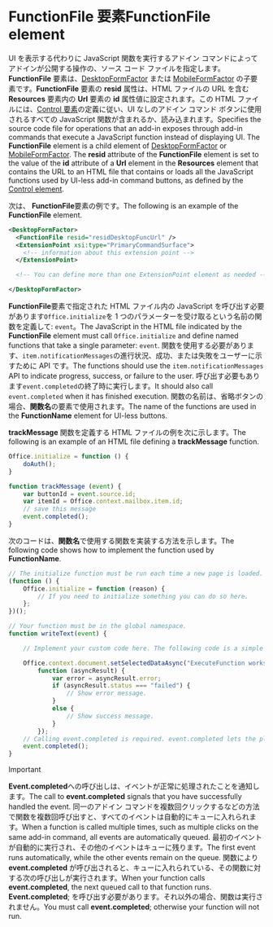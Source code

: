# <a name="functionfile-element"></a><span data-ttu-id="d7f7b-101">FunctionFile 要素</span><span class="sxs-lookup"><span data-stu-id="d7f7b-101">FunctionFile element</span></span>

<span data-ttu-id="d7f7b-p101">UI を表示する代わりに JavaScript 関数を実行するアドイン コマンドによってアドインが公開する操作の、ソース コード ファイルを指定します。**FunctionFile** 要素は、[DesktopFormFactor](desktopformfactor.md) または [MobileFormFactor](mobileformfactor.md) の子要素です。**FunctionFile** 要素の **resid** 属性は、HTML ファイルの URL を含む **Resources** 要素内の **Url** 要素の **id** 属性値に設定されます。この HTML ファイルには、[Control 要素](control.md)の定義に従い、UI なしのアドイン コマンド ボタンに使用されるすべての JavaScript 関数が含まれるか、読み込まれます。</span><span class="sxs-lookup"><span data-stu-id="d7f7b-p101">Specifies the source code file for operations that an add-in exposes through add-in commands that execute a JavaScript function instead of displaying UI. The  **FunctionFile** element is a child element of [DesktopFormFactor](desktopformfactor.md) or [MobileFormFactor](mobileformfactor.md). The **resid** attribute of the **FunctionFile** element is set to the value of the **id** attribute of a **Url** element in the **Resources** element that contains the URL to an HTML file that contains or loads all  the JavaScript functions used by UI-less add-in command buttons, as defined by the [Control element](control.md).</span></span>

<span data-ttu-id="d7f7b-105">次は、 **FunctionFile**要素の例です。</span><span class="sxs-lookup"><span data-stu-id="d7f7b-105">The following is an example of the  **FunctionFile** element.</span></span>

```XML
<DesktopFormFactor>
  <FunctionFile resid="residDesktopFuncUrl" />
  <ExtensionPoint xsi:type="PrimaryCommandSurface">
    <!-- information about this extension point -->
  </ExtensionPoint>

  <!-- You can define more than one ExtensionPoint element as needed -->

</DesktopFormFactor>
```

<span data-ttu-id="d7f7b-106">**FunctionFile**要素で指定された HTML ファイル内の JavaScript を呼び出す必要があります`Office.initialize`を 1 つのパラメーターを受け取るという名前の関数を定義して: `event`。</span><span class="sxs-lookup"><span data-stu-id="d7f7b-106">The JavaScript in the HTML file indicated by the  **FunctionFile** element must call `Office.initialize` and define named functions that take a single parameter: `event`.</span></span> <span data-ttu-id="d7f7b-107">関数を使用する必要があります、`item.notificationMessages`の進行状況、成功、または失敗をユーザーに示すために API です。</span><span class="sxs-lookup"><span data-stu-id="d7f7b-107">The functions should use the `item.notificationMessages` API to indicate progress, success, or failure to the user.</span></span> <span data-ttu-id="d7f7b-108">呼び出す必要もあります`event.completed`の終了時に実行します。</span><span class="sxs-lookup"><span data-stu-id="d7f7b-108">It should also call `event.completed` when it has finished execution.</span></span> <span data-ttu-id="d7f7b-109">関数の名前は、省略ボタンの場合、**関数名**の要素で使用されます。</span><span class="sxs-lookup"><span data-stu-id="d7f7b-109">The name of the functions are used in the **FunctionName** element for UI-less buttons.</span></span>

<span data-ttu-id="d7f7b-110">**trackMessage** 関数を定義する HTML ファイルの例を次に示します。</span><span class="sxs-lookup"><span data-stu-id="d7f7b-110">The following is an example of an HTML file defining a **trackMessage** function.</span></span>

```js
Office.initialize = function () {
    doAuth();
}

function trackMessage (event) {
    var buttonId = event.source.id;    
    var itemId = Office.context.mailbox.item.id;
    // save this message
    event.completed();
}
```

<span data-ttu-id="d7f7b-111">次のコードは、**関数名**で使用する関数を実装する方法を示します。</span><span class="sxs-lookup"><span data-stu-id="d7f7b-111">The following code shows how to implement the function used by  **FunctionName**.</span></span>

```js
// The initialize function must be run each time a new page is loaded.
(function () {
    Office.initialize = function (reason) {
        // If you need to initialize something you can do so here.
    };
})();

// Your function must be in the global namespace.
function writeText(event) {

    // Implement your custom code here. The following code is a simple example.

    Office.context.document.setSelectedDataAsync("ExecuteFunction works. Button ID=" + event.source.id,
        function (asyncResult) {
            var error = asyncResult.error;
            if (asyncResult.status === "failed") {
                // Show error message.
            }
            else {
                // Show success message.
            }
        });
    // Calling event.completed is required. event.completed lets the platform know that processing has completed.
    event.completed();
}
```

> [!IMPORTANT]
> <span data-ttu-id="d7f7b-112">**Event.completed**への呼び出しは、イベントが正常に処理されたことを通知します。</span><span class="sxs-lookup"><span data-stu-id="d7f7b-112">The call to  **event.completed** signals that you have successfully handled the event.</span></span> <span data-ttu-id="d7f7b-113">同一のアドイン コマンドを複数回クリックするなどの方法で関数を複数回呼び出すと、すべてのイベントは自動的にキューに入れられます。</span><span class="sxs-lookup"><span data-stu-id="d7f7b-113">When a function is called multiple times, such as multiple clicks on the same add-in command, all events are automatically queued.</span></span> <span data-ttu-id="d7f7b-114">最初のイベントが自動的に実行され、その他のイベントはキューに残ります。</span><span class="sxs-lookup"><span data-stu-id="d7f7b-114">The first event runs automatically, while the other events remain on the queue.</span></span> <span data-ttu-id="d7f7b-115">関数により **event.completed** が呼び出されると、キューに入れられている、その関数に対する次の呼び出しが実行されます。</span><span class="sxs-lookup"><span data-stu-id="d7f7b-115">When your function calls **event.completed**, the next queued call to that function runs.</span></span> <span data-ttu-id="d7f7b-116">**Event.completed**; を呼び出す必要があります。それ以外の場合、関数は実行されません。</span><span class="sxs-lookup"><span data-stu-id="d7f7b-116">You must call **event.completed**; otherwise your function will not run.</span></span>